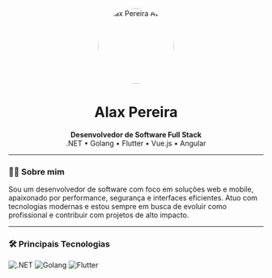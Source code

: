 <p align="center">
  <img src="https://avatars.githubusercontent.com/u/00000000?v=4" width="150" style="border-radius: 50%;" alt="Alax Pereira Avatar" />
</p>

<h1 align="center">Alax Pereira</h1>

<p align="center">
  <strong>Desenvolvedor de Software Full Stack</strong> <br/>
  .NET • Golang • Flutter • Vue.js • Angular
</p>

---

### 👨‍💼 Sobre mim

Sou um desenvolvedor de software com foco em soluções web e mobile, apaixonado por performance, segurança e interfaces eficientes. Atuo com tecnologias modernas e estou sempre em busca de evoluir como profissional e contribuir com projetos de alto impacto.

---

### 🛠️ Principais Tecnologias

![.NET](https://img.shields.io/badge/.NET-512BD4?style=for-the-badge&logo=dotnet&logoColor=white)
![Golang](https://img.shields.io/badge/Go-00ADD8?style=for-the-badge&logo=go&logoColor=white)
![Flutter](https://img.shields.io/b)
